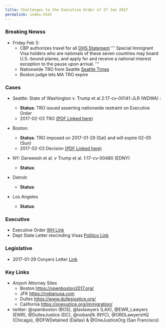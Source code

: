```yaml
---
title: Challenges to the Executive Order of 27 Jan 2017
permalink: index.html
---
```

### Breaking Newss
* Friday Feb 3:
  + CBP authorizes travel for all [DHS Statement][13]
  '''
  Special Immigrant Visa holders who are nationals of these seven countries may board U.S.-bound planes, and apply for and receive a national interest exception to the pause upon arrival.
  '''
  + Nationwide TRO from Seattle [Seattle Times][10]
  + Boston judge lets MA TRO expire 

### Cases
* Seattle: State of Washington v. Trump et al 2:17-cv-00141-JLR (WDWA) :
  + **Status**: TRO issued asserting nationwide restraint on Executive Order
  + 2017-02-03 TRO [(PDF Linked here)](../wdwa/2017-02-03_WDWA_TRO.pdf)

* Boston: 
  + **Status**: TRO imposed on 2017-01-29 (Sat) and will expire 02-05 (Sun)
  + 2017-02-03 Decision [(PDF Linked here)](../mad/2017_02_03_TRO.pdf)


* NY: Darweesh et al. v Trump et al. 1:17-cv-00480 (EDNY)
  + **Status**: 
* Detroit:
  + **Status**:
* Los Angeles
  + **Status**:


### Executive
  + Executive Order [WH Link][11]
  + Dept State Letter rescinding Visas [Politico Link][12]

### Legislative
  + 2017-01-29 Conyers Letter [Link](http://www.politico.com/f/?id=00000159-ecf9-d2ce-adff-fdff24720001)

### Key Links
* Airport Attorney Sites
  * Boston <https://openboston2017.org/>
  * JFK  <https://nobanusa.com>
  * Dulles <https://www.dullesjustice.org/>
  * California <https://onejustice.org/immigration/>
* twitter: @openboston (BOS), @laxlawyers (LAX), @EWR_Lawyers (EWR), @DullesJustice (DC), @nobanjfk (NYC), @ORDLawyersHQ (Chicago), @DFWDetained (Dallas) & @OneJusticeOrg (San Francisco)

[10]: http://www.seattletimes.com/seattle-news/politics/federal-judge-in-seattle-halts-trumps-immigration-order/
[11]: https://www.whitehouse.gov/the-press-office/2017/01/27/executive-order-protecting-nation-foreign-terrorist-entry-united-states
[12]: http://www.politico.com/f/?id=00000159-f6bd-d173-a959-ffff671a0001
[13]: https://www.dhs.gov/news/2017/02/03/statement-countries-currently-suspended-travel-united-states


